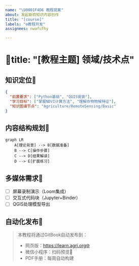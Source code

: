 ```yaml
---
name: "\U0001F4D6 教程提案"
about: 发起新的知识内容创作
title: "[course]"
labels: "⚙️教程开发"
assignees: nwafufhy

---
```


# 🌟title: "[教程主题] 领域/技术点"

## 知识定位📍
```json
{
  "前置要求": ["Python基础", "QGIS安装"],
  "学习目标": ["掌握NDVI计算方法", "理解作物物候特征"],
  "知识图谱节点": "Agriculture/RemoteSensing/Basic"
}
```

## 内容结构规划🧭
```mermaid
graph LR
    A[理论背景] --> B[数据准备]
    B --> C[操作步骤]
    C --> D[结果解读]
    D --> E[扩展练习]
```

## 多媒体需求🎥
- [ ] 屏幕录制演示（Loom集成）
- [ ] 交互式代码块（Jupyter+Binder）
- [ ] QGIS处理模型导出

## 自动化发布📄 
> 本教程将通过GitBook自动发布到：
> - 网页版：https://learn.agri.org🌐
> - 微信小程序：扫码预览📱
> - PDF手册：每周自动构建
